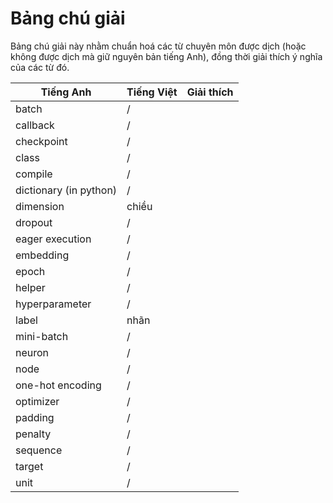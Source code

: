 # Bảng chú giải

Bảng chú giải này nhằm chuẩn hoá các từ chuyên môn được dịch (hoặc không được dịch mà giữ nguyên bản tiếng Anh), đồng thời giải thích ý nghĩa của các từ đó.

| Tiếng Anh | Tiếng Việt | Giải thích |
| - | - | - |
| batch | / |  |
| callback | / |  |
| checkpoint | / |  |
| class | / |  |
| compile | / |  |
| dictionary (in python) | / |  |
| dimension | chiều |  |
| dropout | / |  |
| eager execution | / |  |
| embedding | / |  |
| epoch | / |  |
| helper | / |  |
| hyperparameter | / |  |
| label | nhãn |  |
| mini-batch | / |  |
| neuron | / |  |
| node | / |  |
| one-hot encoding | / |  |
| optimizer | / |  |
| padding | / |  |
| penalty | / |  |
| sequence | / |  |
| target | / |  |
| unit | / |  |
